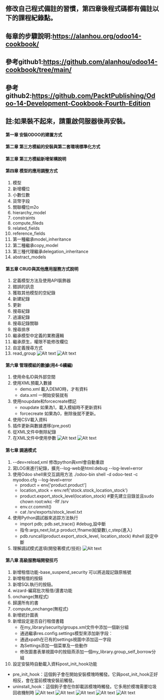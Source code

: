 ## 修改自己程式備註的習慣，第四章後程式碼都有備註以下的課程紀錄點。
## 每章的步驟說明:https://alanhou.org/odoo14-cookbook/
## 參考github1:https://github.com/alanhou/odoo14-cookbook/tree/main/
## 參考github2:https://github.com/PacktPublishing/Odoo-14-Development-Cookbook-Fourth-Edition
## 註:如果裝不起來，請重啟伺服器後再安裝。

#### 第一章 安裝ODOO的建置方式

#### 第二章 第三方模組的安裝與第二套環境標準化方式

#### 第三章 第三方模組新增架構說明

#### 第四章 模型的應用調整方式
1. 模型
2. 新增欄位
3. 小數位數
4. 貨幣字段
5. 關聯欄位m2o
6. hierarchy_model
7. constraints
8. compute_fileds
9. related_fields
10. reference_fields
11. 第一種繼承model_inheritance
12. 第二種繼承copy_model
13. 第三種代理繼承delegation_inheritance
14. abstract_models

#### 第五章 CRUD與其他應用服務方式說明
1. 定義模型方法及使用API裝飾器
2. 錯誤的訊息
3. 獲取其他模型的空紀錄
4. 新建紀錄
5. 更新
6. 搜尋紀錄
8. 過濾紀錄
9. 搜尋記錄關聯
10. 搜尋排序
11. 繼承模型中定義的業務邏輯
12. 繼承原生，權限不能修改欄位
13. 自定義搜尋方式
14. read_group
![Alt text](https://imgur.com/KSy3hih.png)
![Alt text](https://imgur.com/MYxPsmH.png)

#### 第六章 管理模組的數據(用4-6續編)
1. 使用命名ID與外部空間
2. 使用XML預載入數據
   + demo.xml 載入DEMO時，才有資料
   + data.xml 一開始安裝就有
3. 使用noupdate和forcecreate標記
   + noupdate 如果為1，載入模組時不更新資料
   + forcecreate 如果為0，刪除後就不更新。
4. 使用CSV載入資料
5. 插件更新與數據遷移(pre,post)
6. 從XML文件中刪除紀錄
7. 在XML文件中使用參數
![Alt text](https://imgur.com/VBt7UDV.png)
![Alt text](https://imgur.com/qmHYwkj.png)

#### 第七章 調適模式
1. --dev=reload,xml 修改python與xml會自動重啟
2. 寫LOG來進行紀錄，擴充--log-web是html:debug --log-level=error
3. 使用Odoo shell來交互調用方法  ./odoo-bin shell -d odoo-test -c myodoo.cfg --log-level=error
   + product = env['product.product']
   + location_stock = env.ref('stock.stock_location_stock')
   + product.export_stock_level(location_stock)  #要先建立目錄並且sudo chown root:wkc -Rf /srv
   + env.cr.commit()
   + cat /srv/exports/stock_level.txt
4. 使用Python調試器來追踪方法執行
   + import pdb; pdb.set_trace()  #debug,設中斷
   + 指令:args,next,list,p product,!fname(給變數),c,step(進入)
   + pdb.runcall(product.export_stock_level, location_stock)   #shell 設定中斷
5. 理解調試模式選項(開發著模式/技術)
![Alt text](https://imgur.com/At8AQXl.png)

#### 第八章 高級服務端開發技巧
1. 新增租借功能-base_suspend_security 可以將追蹤記錄原帳號
2. 新增租借的按鈕
3. 新增SQL執行的按鈕。
4. wizard-編寫批次租借/還書功能  
5. onchange(無程式)
6. 歸還所有的書
7. compute_onchange(無程式)
8. 新增統計圖表
9. 新增設定是否自行租借書籍
   + 在my_library/security/groups.xml文件中添加一個新分組
   + 通過繼承res.config.settings模型來添加新字段：
   + 通過xpath在已有的settings視圖中添加這一字段
   + 為Settings添加一個菜單及一些動作
   + 修改圖書表單視圖中的按鈕燕添加一個my_library.group_self_borrow分組
10. 設定安裝時自動載入資料post_init_hook功能
   + pre_init_hook：這個鉤子會在開始安裝模塊時觸發。它與post_init_hook正好相反，會在當前模塊安裝前觸發。
   + uninstall_hook：這個鉤子會在你卸載該模塊時觸發。它多用於模塊需要垃圾回收機制時
![Alt text](https://imgur.com/ZNqbXf3.png)
![Alt text](https://imgur.com/8IVdvjc.png)
![Alt text](https://imgur.com/5rfq3OF.png)
![Alt text](https://imgur.com/tGhBxmJ.png)
![Alt text](https://imgur.com/YLSphly.png)
